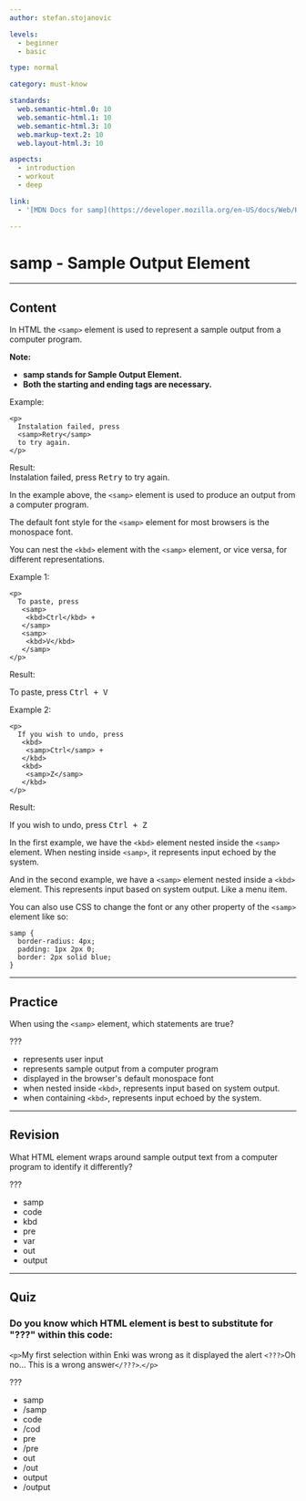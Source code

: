 ```yaml
---
author: stefan.stojanovic

levels:
  - beginner
  - basic

type: normal

category: must-know

standards:
  web.semantic-html.0: 10
  web.semantic-html.1: 10
  web.semantic-html.3: 10
  web.markup-text.2: 10
  web.layout-html.3: 10

aspects:
  - introduction
  - workout
  - deep

link:
  - '[MDN Docs for samp](https://developer.mozilla.org/en-US/docs/Web/HTML/Element/samp){website}'

---
```

# samp - Sample Output Element
---
## Content

In HTML the `<samp>` element is used to represent a sample output from a computer program.

**Note:**
  - **samp stands for Sample Output Element.**
  - **Both the starting and ending tags are necessary.**

Example:
```
<p>
  Instalation failed, press
  <samp>Retry</samp>
  to try again.
</p>
```

Result:<br>
Instalation failed, press <samp>Retry</samp> to try again.

In the example above, the `<samp>` element is used to produce an output from a computer program.

The default font style for the `<samp>` element for most browsers is the monospace font.

You can nest the `<kbd>` element with the `<samp>` element, or vice versa, for different representations.

Example 1:
```
<p>
  To paste, press
   <samp>
    <kbd>Ctrl</kbd> +
   </samp>
   <samp>
    <kbd>V</kbd>
   </samp>
</p>
```
Result:<br>
<p>
  To paste, press
   <samp>
    <kbd>Ctrl</kbd> +
   </samp>
   <samp>
    <kbd>V</kbd>
   </samp>
</p>

Example 2:
```
<p>
  If you wish to undo, press
   <kbd>
    <samp>Ctrl</samp> +
   </kbd>
   <kbd>
    <samp>Z</samp>
   </kbd>
</p>
```
Result:<br>
<p>
  If you wish to undo, press
   <kbd>
    <samp>Ctrl</samp> +
   </kbd>
   <kbd>
    <samp>Z</samp>
   </kbd>
</p>

In the first example, we have the `<kbd>` element nested inside the `<samp>` element. When nesting inside `<samp>`, it represents input echoed by the system.

And in the second example, we have a `<samp>` element nested inside a `<kbd>` element. This represents input based on system output. Like a menu item.

You can also use CSS to change the font or any other property of the `<samp>` element like so:
```
samp {
  border-radius: 4px;
  padding: 1px 2px 0;
  border: 2px solid blue;
}
```

---
## Practice

When using the `<samp>` element, which statements are true?

???

* represents user input
* represents sample output from a computer program
* displayed in the browser's default monospace font
* when nested inside `<kbd>`, represents input based on system output.
* when containing `<kbd>`, represents input echoed by the system.



---
## Revision

What HTML element wraps around sample output text from a computer program to identify it differently?

???

* samp
* code
* kbd
* pre
* var
* out
* output

---
## Quiz

### Do you know which HTML element is best to substitute for "???" within this code:  

`<p>`My first selection within Enki was wrong as it displayed the alert `<???>`Oh no... This is a wrong answer`</???>`.`</p>`

???

* samp
* /samp
* code
* /cod
* pre
* /pre
* out
* /out
* output
* /output
